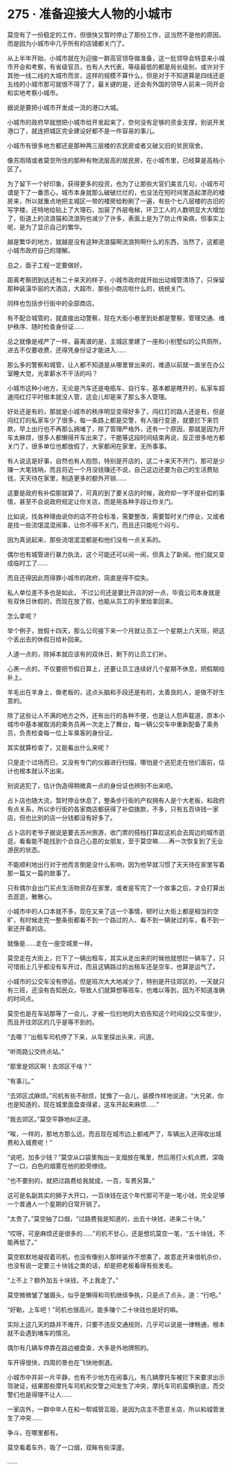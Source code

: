 # 275 · 准备迎接大人物的小城市

莫空有了一份稳定的工作，但很快又暂时停止了那份工作，这当然不是他的原因，而是因为小城市中几乎所有的店铺都关门了。

从上半年开始，小城市就在为迎接一群高官领导做准备，这一批领导会特意来小城市开会和考察，有省级官员，也有人大代表，等级最低的都是局长级别，或许对于其他一线二线的大城市而言，这样的规模不算什么，但是对于不知道算是四线还是五线的小城市那可就很不得了了，最关键的是，还会有外国的领导人前来一同开会和实地考察小城市。

据说是要把小城市开发成一流的港口大城。

小城市的政府早就想把小城市给开发起来了，奈何没有足够的资金支撑，别说开发港口了，就连把城区完全建设好都不是一件容易的事儿。

小城市有很多地方都还是那种两三层楼的农民房或者又破又旧的贫民宿舍。

像苏雨晴或者莫空所住的那种有物流层高的居民房，在小城市里，已经算是高档小区了。

为了留下一个好印象，获得更多的投资，也为了让那些大官们美言几句，小城市可谓是下了一番苦心，城市本身就那么破破烂烂的，也没法在短时间里造起漂亮的楼房来，所以就重点地把主城区一带的楼房给粉刷了一遍，有些个七八层楼的古旧的写字楼，还特地给贴上了大理石，加装了外层电梯，环卫工人的人数明显大大增加了，街道上的流浪猫和流浪狗也减少了许多，表面上是为了防止传染病，但事实上呢，是为了显示自己的繁华。

越是繁华的地方，就越是没有这种流浪猫啊流浪狗啊什么的东西，当然了，这都是小城市政府自己的理解。

总之，面子工程一定要做好。

距离考察团到达还有二十来天的样子，小城市政府就开始出动城管清场了，只保留那种装潢华丽的大酒店，大超市，那些小商店啦什么的，统统关门。

同样也包括步行街中的全部商店。

有不配合城管的，就直接出动警察，现在大街小巷里到处都是警察，管理交通、维护秩序、随时检查身份证……

总之就像是戒严了一样，最离谱的是，主城区里建了一座和小别墅似的公共厕所，进去不仅要收费，还得凭身份证才能进入……

那么多的警察和城管，让人都不知道是从哪里冒出来的，难道以前就一直坐在办公室睡大觉，光拿薪水不干活的吗？

小城市这种小地方，无论是汽车还是电瓶车、自行车，基本都是瞎开的，私家车超速闯红灯平时根本就没人管，这会儿却是来了那么多人管理。

好处还是有的，那就是小城市的秩序明显变得好多了，闯红灯的路人还是有，但是闯红灯的私家车少了很多，每一条路上都是交警，有人强行变道，就要拦下来罚款，早上出行也不再那么拥堵了，除了管理严格外，还有一个原因，那就是因为开车太麻烦，很多人都懒得开车出来了，干脆等这段时间结束再说，反正很多地方都关门了，很多单位也都放假了，大家都闲在家里，无所事事。

有人说这是好事，自然也有人抱怨，特别是开店的，这二十来天不开门，那可是少赚一大笔钱呐，而且将近一个月没钱赚还不说，自己这边还要为自己的生活费贴钱，天天待在家里，制造更多的额外开销……

这要是政府有补偿那就算了，可真的到了要关店的时候，政府却一字不提补偿的事情，甚至不会说政府规定让你关店，而是用各种手段让你关门。

比如说，找各种理由说你的店不符合标准，需要整改，需要暂时关门停业，又或者是找一些流氓混混闹事，让你不得不关门，而且还只能吃个闷亏。

因为真说起来，那些流氓混混都是和他们没有一点关系的。

偶尔也有城管进行暴力执法，这个可能还可以闹一闹，但真上了新闻，他们就又变成临时工了……

而且还得因此而得罪小城市的政府，简直是得不偿失。

私人单位差不多也是如此，
不过公司还是要比开店的好一点，毕竟公司本身就是有双休日休假的，而现在放了假，也能从员工的手里给拿回来。

怎么拿呢？

举个例子，放假十四天，那么公司接下来一个月就让员工一个星期上六天班，把这个丢出去的休假日给补回来。

人道一点的，除掉本就应该有的双休日，剩下的让员工们补。

心黑一点的，不仅要把节假日算上，还要让员工连续好几个星期不休息，把假期给补上。

羊毛出在羊身上，做老板的，这点头脑和手段还是有的，太善良的人，是做不好生意的。

除了这些让人不满的地方之外，还有出行的各种不便，也是让人怨声载道，原本小城市中基本被取消的乘务员再一次走上了舞台，每一辆公交车中重新配备了乘务员，负责检查每一位上车乘客的身份证。

其实就算检查了，又能看出什么来呢？

只是走个过场而已，又没有专门的仪器进行扫描，哪怕是个逃犯走在他们面前，估计也根本就认不出来。

别说逃犯了，估计伪造得稍微真一点的身份证也辨别不出来吧。

占卜店也随大流，暂时停业休息了，整条步行街的产权拥有人是个大老板，和政府有点关系，所以步行街的各家商店都获得了补偿拨款，不多，只有五百块钱一家店，但也比别的店一分钱都没有好多了。

占卜店的老爷子据说是要去苏州旅游，收门票的搭档打算趁这机会去周边的城市逛逛，看看能不能找到个合自己心意的女朋友，至于莫空嘛……再一次恢复到了无业游民的状态。

不能顺利地出行对于他而言倒是没什么影响，因为他早就习惯了天天待在家里写着那一篇又一篇的故事了。

只有偶尔会出门买点生活物资存在家里，或者是写完了一个故事之后，才会打算出去逛逛，散散心。

小城市中的人口本就不多，现在又来了这一个事情，顿时让大街上都是相当的空旷，有时候走完一整条街都看不到一个路过的人、看不到一辆驶过的车，看不到一家还开着的店。

就像是……走在一座空城里一样。

莫空走在大街上，拦下了一辆出租车，其实从走出来的时候他就想拦一辆车了，只可惜街上几乎都没有车开过，而且这辆路过的出租车还是空车，也算是运气了。

小城市的公交车没有停运，但是班次大大地减少了，特别是开往郊区的，一天就只有三班，还没有告知民众，导致人们就算想等班车，也难以等到，因为不知道准确的时间点。

莫空也是在车站那等了一会儿，才被一位扫地的大伯告知这个时间段公交车很少，而且开往郊区的几乎是等不到的。

“去哪？”出租车司机停了下来，从车里探出头来，问道。

“听雨路公交终点站。”

“那里是郊区啊！去郊区干啥？”

“有事儿。”

“去郊区忒麻烦。”司机有些不耐烦，犹豫了一会儿，装模作样地说道，“大兄弟，你也是知道的，现在城里面盘查得紧，这车开起来麻烦……”

“我去郊区。”莫空平静地纠正道。

“唉，一样的，那地方那么远，而且现在城市边上都戒严了，车辆出入还得收出城费和入城费呢！”

“说吧，加多少钱？”莫空从口袋里掏出一支烟放在嘴里，然后用打火机点燃，深吸了一口，白色的烟雾在他的脸旁缭绕。

“也不要别的，就把过路费给我就成，一百，车费另算。”

这可是名副其实的狮子大开口，一百块钱在这个年代那可不是一笔小钱，完全足够一个普通人一个星期的日常开销了。

“太贵了。”莫空抽了口烟，“过路费我是知道的，出去十块钱，进来二十块。”

“哎呀，可是麻烦还是很多的……”司机不甘心，还是想坑莫空一笔，“五十块钱，不能再低了。”

莫空默默地凝视着司机，也没有像别人那样装作不想乘了，故意走开来借机杀价，也没有说一定要三十块钱之类的话，却是把老板看得有些发毛。

“上不上？额外加五十块钱，不上我走了。”

莫空微微皱了皱眉头，似乎是懒得和司机继续争执，只是点了点头，道：“行吧。”

“好勒，上车吧！”司机也很高兴，能多赚个二十块钱也是好的嘛。

实际上这几天的路并不难开，只要不违反交通规则，几乎可以说是一律畅通，根本就不会遇到堵车的情况。

偶尔有几辆车停靠在路边被盘查，大多是外地牌照的。

车开得很快，四周的景也在飞快地倒退。

小城市中并非一片平静，也有不少地方在闹事儿，有几辆摩托车被拦下来要求出示驾驶证，结果那些摩托车司机和交警之间发生了冲突，摩托车司机蛮横到底，而交警们也是得理不让人……

一家店外，一群中年人在和一帮城管互殴，是因为店主不愿意关店，所以和城管发生了冲突……

争斗，在哪里都有。

莫空看着车外，吸了一口烟，双眸有些深邃。

……
